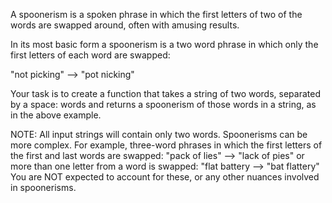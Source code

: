 A spoonerism is a spoken phrase in which the first letters of two of the words are swapped around, often with amusing results.

In its most basic form a spoonerism is a two word phrase in which only the first letters of each word are swapped:

"not picking" --> "pot nicking"

Your task is to create a function that takes a string of two words, separated by a space: words and returns a spoonerism of those words in a string, as in the above example.

NOTE: All input strings will contain only two words. Spoonerisms can be more complex. For example, three-word phrases in which the first letters of the first and last words are swapped: "pack of lies" --> "lack of pies" or more than one letter from a word is swapped: "flat battery --> "bat flattery" You are NOT expected to account for these, or any other nuances involved in spoonerisms.
